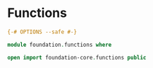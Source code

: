 # Functions

```agda
{-# OPTIONS --safe #-}

module foundation.functions where

open import foundation-core.functions public
```
